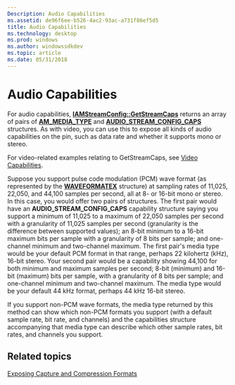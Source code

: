 ```yaml
---
Description: Audio Capabilities
ms.assetid: de96f6ee-b526-4ac2-93ac-a731f86ef5d5
title: Audio Capabilities
ms.technology: desktop
ms.prod: windows
ms.author: windowssdkdev
ms.topic: article
ms.date: 05/31/2018
---
```


# Audio Capabilities

For audio capabilities, [**IAMStreamConfig::GetStreamCaps**](/windows/desktop/api/Strmif/nf-strmif-iamstreamconfig-getstreamcaps) returns an array of pairs of [**AM\_MEDIA\_TYPE**](/windows/desktop/api/strmif/ns-strmif-_ammediatype) and [**AUDIO\_STREAM\_CONFIG\_CAPS**](/windows/desktop/api/strmif/ns-strmif-_audio_stream_config_caps) structures. As with video, you can use this to expose all kinds of audio capabilities on the pin, such as data rate and whether it supports mono or stereo.

For video-related examples relating to GetStreamCaps, see [Video Capabilities](video-capabilities.md).

Suppose you support pulse code modulation (PCM) wave format (as represented by the [**WAVEFORMATEX**](https://msdn.microsoft.com/en-us/library/Dd390970(v=VS.85).aspx) structure) at sampling rates of 11,025, 22,050, and 44,100 samples per second, all at 8- or 16-bit mono or stereo. In this case, you would offer two pairs of structures. The first pair would have an **AUDIO\_STREAM\_CONFIG\_CAPS** capability structure saying you support a minimum of 11,025 to a maximum of 22,050 samples per second with a granularity of 11,025 samples per second (granularity is the difference between supported values); an 8-bit minimum to a 16-bit maximum bits per sample with a granularity of 8 bits per sample; and one-channel minimum and two-channel maximum. The first pair's media type would be your default PCM format in that range, perhaps 22 kilohertz (kHz), 16-bit stereo. Your second pair would be a capability showing 44,100 for both minimum and maximum samples per second; 8-bit (minimum) and 16-bit (maximum) bits per sample, with a granularity of 8 bits per sample; and one-channel minimum and two-channel maximum. The media type would be your default 44 kHz format, perhaps 44 kHz 16-bit stereo.

If you support non-PCM wave formats, the media type returned by this method can show which non-PCM formats you support (with a default sample rate, bit rate, and channels) and the capabilities structure accompanying that media type can describe which other sample rates, bit rates, and channels you support.

## Related topics

<dl> <dt>

[Exposing Capture and Compression Formats](exposing-capture-and-compression-formats.md)
</dt> </dl>

 

 



